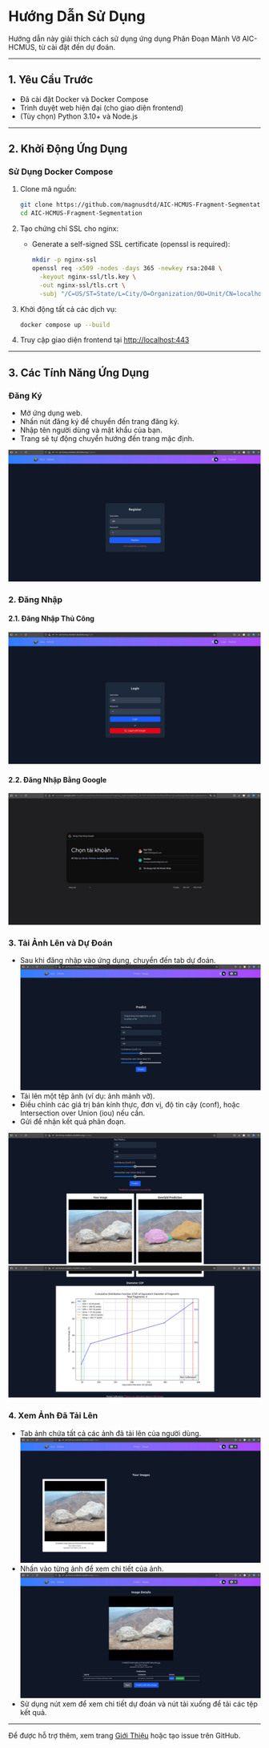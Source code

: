 # Hướng Dẫn Sử Dụng

Hướng dẫn này giải thích cách sử dụng ứng dụng Phân Đoạn Mảnh Vỡ AIC-HCMUS, từ cài đặt đến dự đoán.

---

## 1. Yêu Cầu Trước

- Đã cài đặt Docker và Docker Compose
- Trình duyệt web hiện đại (cho giao diện frontend)
- (Tùy chọn) Python 3.10+ và Node.js

---

## 2. Khởi Động Ứng Dụng

### Sử Dụng Docker Compose

1. Clone mã nguồn:
   ```sh
   git clone https://github.com/magnusdtd/AIC-HCMUS-Fragment-Segmentation.git
   cd AIC-HCMUS-Fragment-Segmentation
   ```
2. Tạo chứng chỉ SSL cho nginx:
   - Generate a self-signed SSL certificate (openssl is required):
     ```sh
     mkdir -p nginx-ssl
     openssl req -x509 -nodes -days 365 -newkey rsa:2048 \
       -keyout nginx-ssl/tls.key \
       -out nginx-ssl/tls.crt \
       -subj "/C=US/ST=State/L=City/O=Organization/OU=Unit/CN=localhost"
     ```

3. Khởi động tất cả các dịch vụ:
   ```sh
   docker compose up --build
   ```

4. Truy cập giao diện frontend tại [http://localhost:443](http://localhost)  

---

## 3. Các Tính Năng Ứng Dụng

### Đăng Ký
- Mở ứng dụng web.
- Nhấn nút đăng ký để chuyển đến trang đăng ký.
- Nhập tên người dùng và mật khẩu của bạn.
- Trang sẽ tự động chuyển hướng đến trang mặc định.

![Đăng Ký Thủ Công](assets/register.jpg)

### 2. Đăng Nhập

#### 2.1. Đăng Nhập Thủ Công

![Đăng Nhập Thủ Công](assets/manual_login.jpg)

#### 2.2. Đăng Nhập Bằng Google

![Đăng Nhập Google](assets/google_login.jpg)

### 3. Tải Ảnh Lên và Dự Đoán

- Sau khi đăng nhập vào ứng dụng, chuyển đến tab dự đoán.
![Tab Dự Đoán](assets/predict.jpg)
- Tải lên một tệp ảnh (ví dụ: ảnh mảnh vỡ).
- Điều chỉnh các giá trị bán kính thực, đơn vị, độ tin cậy (conf), hoặc Intersection over Union (iou) nếu cần.
- Gửi để nhận kết quả phân đoạn.

![Kết Quả Phân Đoạn 1](assets/result_1.jpg)
![Kết Quả Phân Đoạn 2](assets/result_2.jpg)

### 4. Xem Ảnh Đã Tải Lên

- Tab ảnh chứa tất cả các ảnh đã tải lên của người dùng.
![Ảnh Người Dùng](assets/images.jpg)
- Nhấn vào từng ảnh để xem chi tiết của ảnh.
![Chi Tiết Ảnh](assets/image_details.jpg)
- Sử dụng nút xem để xem chi tiết dự đoán và nút tải xuống để tải các tệp kết quả.

---

Để được hỗ trợ thêm, xem trang [Giới Thiệu](about.md) hoặc tạo issue trên GitHub.